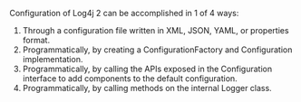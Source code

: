 Configuration of Log4j 2 can be accomplished in 1 of 4 ways:

1. Through a configuration file written in XML, JSON, YAML, or properties format.
2. Programmatically, by creating a ConfigurationFactory and Configuration implementation.
3. Programmatically, by calling the APIs exposed in the Configuration interface to add components to the default configuration.
4. Programmatically, by calling methods on the internal Logger class.